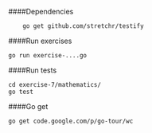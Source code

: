 ####Dependencies

        go get github.com/stretchr/testify

####Run exercises

	go run exercise-....go

####Run tests

	cd exercise-7/mathematics/
	go test

####Go get

    go get code.google.com/p/go-tour/wc

